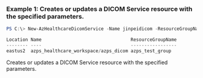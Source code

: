 ### Example 1: Creates or updates a DICOM Service resource with the specified parameters.
```powershell
PS C:\> New-AzHealthcareDicomService -Name jinpeidicom -ResourceGroupName jinpei01 -WorkspaceName jinpeiapiworkspace -Location eastus2

Location Name                                 ResourceGroupName
-------- ----                                 -----------------
eastus2  azps_healthcare_workspace/azps_dicom azps_test_group
```

Creates or updates a DICOM Service resource with the specified parameters.